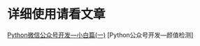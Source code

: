 # 详细使用请看文章

[Python微信公众号开发—小白篇(一)](https://mp.weixin.qq.com/s/iMPUC0yxI-zuf4AjtyAu6g)
[Python公众号开发—颜值检测]